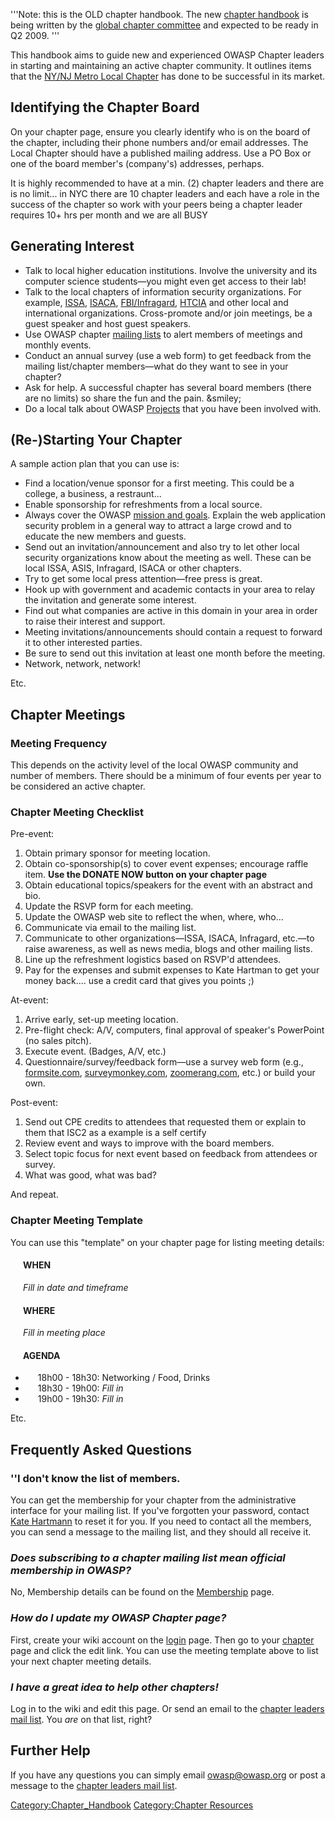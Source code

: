 '''Note: this is the OLD chapter handbook. The new [chapter
handbook](:Category:Chapter_Handbook "wikilink") is being written by the
[global chapter committee](Global_Chapter_Committee "wikilink") and
expected to be ready in Q2 2009. '''

This handbook aims to guide new and experienced OWASP Chapter leaders in
starting and maintaining an active chapter community. It outlines items
that the [NY/NJ Metro Local Chapter](NYNJMetro "wikilink") has done to
be successful in its market.

## Identifying the Chapter Board

On your chapter page, ensure you clearly identify who is on the board of
the chapter, including their phone numbers and/or email addresses. The
Local Chapter should have a published mailing address. Use a PO Box or
one of the board member's (company's) addresses, perhaps.

It is highly recommended to have at a min. (2) chapter leaders and there
are is no limit... in NYC there are 10 chapter leaders and each have a
role in the success of the chapter so work with your peers being a
chapter leader requires 10+ hrs per month and we are all BUSY

## Generating Interest

  - Talk to local higher education institutions. Involve the university
    and its computer science students—you might even get access to their
    lab\!
  - Talk to the local chapters of information security organizations.
    For example, [ISSA](http://www.issa.org/),
    [ISACA](http://www.isaca.org/),
    [FBI/Infragard](http://www.infragard.net/),
    [HTCIA](http://www.htcia.org/) and other local and international
    organizations. Cross-promote and/or join meetings, be a guest
    speaker and host guest speakers.
  - Use OWASP chapter [mailing
    lists](http://lists.owasp.org/mailman/listinfo) to alert members of
    meetings and monthly events.
  - Conduct an annual survey (use a web form) to get feedback from the
    mailing list/chapter members—what do they want to see in your
    chapter?
  - Ask for help. A successful chapter has several board members (there
    are no limits) so share the fun and the pain. \&smiley;
  - Do a local talk about OWASP [Projects](Projects "wikilink") that you
    have been involved with.

## (Re-)Starting Your Chapter

A sample action plan that you can use is:

  - Find a location/venue sponsor for a first meeting. This could be a
    college, a business, a restraunt...
  - Enable sponsorship for refreshments from a local source.
  - Always cover the OWASP [mission and goals](About_OWASP "wikilink").
    Explain the web application security problem in a general way to
    attract a large crowd and to educate the new members and guests.
  - Send out an invitation/announcement and also try to let other local
    security organizations know about the meeting as well. These can be
    local ISSA, ASIS, Infragard, ISACA or other chapters.
  - Try to get some local press attention—free press is great.
  - Hook up with government and academic contacts in your area to relay
    the invitation and generate some interest.
  - Find out what companies are active in this domain in your area in
    order to raise their interest and support.
  - Meeting invitations/announcements should contain a request to
    forward it to other interested parties.
  - Be sure to send out this invitation at least one month before the
    meeting.
  - Network, network, network\!

Etc.

## Chapter Meetings

### Meeting Frequency

This depends on the activity level of the local OWASP community and
number of members. There should be a minimum of four events per year to
be considered an active chapter.

### Chapter Meeting Checklist

Pre-event:

1.  Obtain primary sponsor for meeting location.
2.  Obtain co-sponsorship(s) to cover event expenses; encourage raffle
    item. <b> Use the DONATE NOW button on your chapter page </b>
3.  Obtain educational topics/speakers for the event with an abstract
    and bio.
4.  Update the RSVP form for each meeting.
5.  Update the OWASP web site to reflect the when, where, who...
6.  Communicate via email to the mailing list.
7.  Communicate to other organizations—ISSA, ISACA, Infragard, etc.—to
    raise awareness, as well as news media, blogs and other mailing
    lists.
8.  Line up the refreshment logistics based on RSVP'd attendees.
9.  Pay for the expenses and submit expenses to Kate Hartman to get your
    money back.... use a credit card that gives you points ;)

At-event:

1.  Arrive early, set-up meeting location.
2.  Pre-flight check: A/V, computers, final approval of speaker's
    PowerPoint (no sales pitch).
3.  Execute event. (Badges, A/V, etc.)
4.  Questionnaire/survey/feedback form—use a survey web form (e.g.,
    [formsite.com](http://www.formsite.com/),
    [surveymonkey.com](http://www.surveymonkey.com/),
    [zoomerang.com](http://www.zoomerang.com/), etc.) or build your own.

Post-event:

1.  Send out CPE credits to attendees that requested them or explain to
    them that ISC2 as a example is a self certify
2.  Review event and ways to improve with the board members.
3.  Select topic focus for next event based on feedback from attendees
    or survey.
4.  What was good, what was bad?

And repeat.

### Chapter Meeting Template

You can use this "template" on your chapter page for listing meeting
details:

<div style="text-indent:20px">

#### WHEN

*Fill in date and timeframe*

#### WHERE

*Fill in meeting place*

#### AGENDA

  - 18h00 - 18h30: Networking / Food, Drinks
  - 18h30 - 19h00: *Fill in*
  - 19h00 - 19h30: *Fill in*

</div>

Etc.

## Frequently Asked Questions

### ''I don't know the list of members.

You can get the membership for your chapter from the administrative
interface for your mailing list. If you've forgotten your password,
contact [Kate Hartmann](mailto:kate.hartmann@owasp.org) to reset it for
you. If you need to contact all the members, you can send a message to
the mailing list, and they should all receive it.

### *Does subscribing to a chapter mailing list mean official membership in OWASP?*

No, Membership details can be found on the
[Membership](Membership "wikilink") page.

### *How do I update my OWASP Chapter page?*

First, create your wiki account on the
[login](:Special:Userlogin "wikilink") page. Then go to your
[chapter](:Category:OWASP_Chapter "wikilink") page and click the edit
link. You can use the meeting template above to list your next chapter
meeting details.

### *I have a great idea to help other chapters\!*

Log in to the wiki and edit this page. Or send an email to the [chapter
leaders mail
list](https://lists.owasp.org/mailman/listinfo/owasp-chapters). You
*are* on that list, right?

## Further Help

If you have any questions you can simply email <owasp@owasp.org> or post
a message to the [chapter leaders mail
list](https://lists.owasp.org/mailman/listinfo/owasp-chapters).

[Category:Chapter_Handbook](Category:Chapter_Handbook "wikilink")
[Category:Chapter Resources](Category:Chapter_Resources "wikilink")